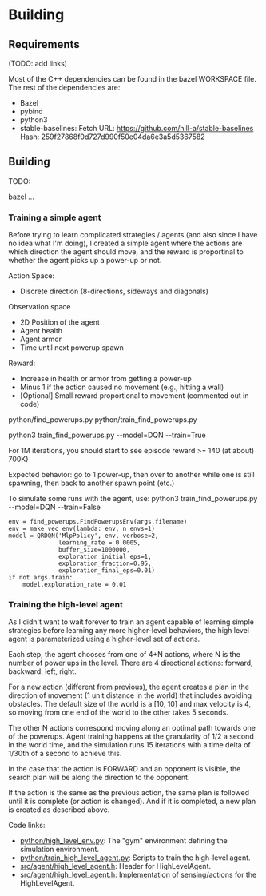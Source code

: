# Building


## Requirements

(TODO: add links)

Most of the C++ dependencies can be found in the bazel WORKSPACE
file. The rest of the dependencies are:

* Bazel
* pybind
* python3
* stable-baselines:
    Fetch URL: https://github.com/hill-a/stable-baselines
    Hash: 259f27868f0d727d990f50e04da6e3a5d5367582

## Building

TODO:

bazel ...

### Training a simple agent

Before trying to learn complicated strategies / agents (and
also since I have no idea what I'm doing), I created a simple agent
where the actions are which direction the agent should move,
and the reward is proportinal to whether the agent picks up a
power-up or not.

Action Space:

*  Discrete direction (8-directions, sideways and diagonals)

Observation space

* 2D Position of the agent
* Agent health
* Agent armor
* Time until next powerup spawn

Reward:

* Increase in health or armor from getting a power-up
* Minus 1 if the action caused no movement (e.g., hitting a wall)
* [Optional] Small reward proportional to movement (commented out in code)


python/find_powerups.py
python/train_find_powerups.py

python3 train_find_powerups.py --model=DQN --train=True

For 1M iterations, you should start to see episode reward >= 140 (at about) 700K)

Expected behavior: go to 1 power-up, then over to another while one is still spawning,
 then back to another spawn point (etc.)


To simulate some runs with the agent, use:
python3 train_find_powerups.py --model=DQN --train=False

    env = find_powerups.FindPowerupsEnv(args.filename)
    env = make_vec_env(lambda: env, n_envs=1)
    model = QRDQN('MlpPolicy', env, verbose=2,
                  learning_rate = 0.0005, 
                  buffer_size=1000000,
                  exploration_initial_eps=1,
                  exploration_fraction=0.95,
                  exploration_final_eps=0.01)
    if not args.train:
        model.exploration_rate = 0.01


### Training the high-level agent

As I didn't want to wait forever to train an agent capable of learning simple
strategies before learning any more higher-level behaviors, the high level
agent is parameterized using a higher-level set of actions.

Each step, the agent chooses from one of 4+N actions, where N is the number
of power ups in the level. There are 4 directional actions: forward, backward,
left, right.

For a new action (different from previous), the agent creates a plan in
the direction of movement (1 unit distance in the world) that includes
avoiding obstacles. The default size of the world is a [10, 10] and max
velocity is 4, so moving from one end of the world to the other takes 5 seconds.

The other N actions correspond moving along an optimal path towards one of the
powerups. Agent training happens at the granularity of 1/2 a second in the world
time, and the simulation runs 15 iterations with a time delta of 1/30th of a second
to achieve this.

In the case that the action is FORWARD and an opponent is visible, the search
plan will be along the direction to the opponent.

If the action is the same as the previous action, the same plan is followed
until it is complete (or action is changed). And if it is completed, a new
plan is created as described above.

Code links:
 * [python/high_level_env.py](python/high_level_env.py): The "gym" environment defining the simulation environment.
 * [python/train_high_level_agent.py](python/train_high_level_agent.py): Scripts to train the high-level agent.
 * [src/agent/high_level_agent.h](high_level_agent.h): Header for HighLevelAgent.
 * [src/agent/high_level_agent.h](high_level_agent.cc): Implementation of sensing/actions for the HighLevelAgent.